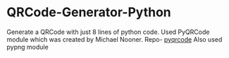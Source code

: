 # QRCode-Generator-Python
Generate a QRCode with just 8 lines of python code.
Used PyQRCode module which was created by Michael Nooner. Repo- <a href='https://github.com/mnooner256/pyqrcode' target='_blank'>pyqrcode</a> 
Also used pypng module

